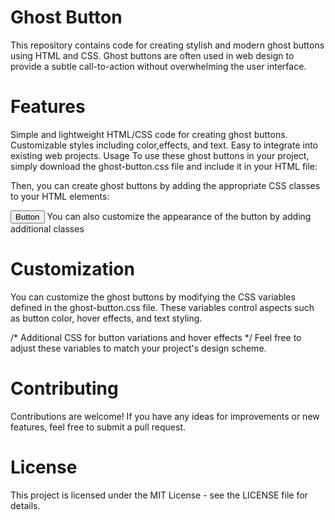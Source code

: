# Ghost Button
This repository contains code for creating stylish and modern ghost buttons using HTML and CSS. Ghost buttons are often used in web design to provide a subtle call-to-action without overwhelming the user interface.

# Features
Simple and lightweight HTML/CSS code for creating ghost buttons.
Customizable styles including color,effects, and text.
Easy to integrate into existing web projects.
Usage
To use these ghost buttons in your project, simply download the ghost-button.css file and include it in your HTML file:

<link rel="stylesheet" href="path/to/ghost-button.css">
Then, you can create ghost buttons by adding the appropriate CSS classes to your HTML elements:

<button class="ghost-button">Button</button>
You can also customize the appearance of the button by adding additional classes

# Customization
You can customize the ghost buttons by modifying the CSS variables defined in the ghost-button.css file. These variables control aspects such as button color, hover effects, and text styling.

/* Additional CSS for button variations and hover effects */
Feel free to adjust these variables to match your project's design scheme.

# Contributing
Contributions are welcome! If you have any ideas for improvements or new features, feel free to submit a pull request.

# License
This project is licensed under the MIT License - see the LICENSE file for details.
